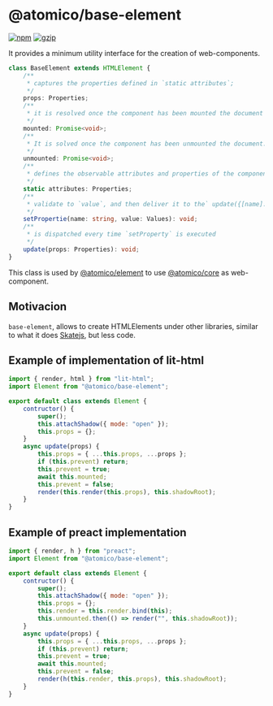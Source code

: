 # @atomico/base-element

[![npm](https://badgen.net/npm/v/@atomico/base-element)](http://npmjs.com/@atomico/base-element)
[![gzip](https://badgen.net/bundlephobia/minzip/@atomico/base-element)](https://bundlephobia.com/result?p=@atomico/base-element)

It provides a minimum utility interface for the creation of web-components.

```ts
class BaseElement extends HTMLElement {
	/**
	 * captures the properties defined in `static attributes`;
	 */
	props: Properties;
	/**
	 * it is resolved once the component has been mounted the document
	 */
	mounted: Promise<void>;
	/**
	 * It is solved once the component has been unmounted the document.
	 */
	unmounted: Promise<void>;
	/**
	 * defines the observable attributes and properties of the component
	 */
	static attributes: Properties;
	/**
	 * validate to `value`, and then deliver it to the` update({[name]:value})` method.
	 */
	setPropertie(name: string, value: Values): void;
	/**
	 * is dispatched every time `setProperty` is executed
	 */
	update(props: Properties): void;
}
```

This class is used by [@atomico/element](https://github.com/atomicojs/core) to use [@atomico/core](https://github.com/atomicojs/element) as web-component.

## Motivacion

`base-element`, allows to create HTMLElements under other libraries, similar to what it does [Skatejs](https://github.com/skatejs/skatejs), but less code.

## Example of implementation of lit-html

```jsx
import { render, html } from "lit-html";
import Element from "@atomico/base-element";

export default class extends Element {
	contructor() {
		super();
		this.attachShadow({ mode: "open" });
		this.props = {};
	}
	async update(props) {
		this.props = { ...this.props, ...props };
		if (this.prevent) return;
		this.prevent = true;
		await this.mounted;
		this.prevent = false;
		render(this.render(this.props), this.shadowRoot);
	}
}
```

## Example of preact implementation

```jsx
import { render, h } from "preact";
import Element from "@atomico/base-element";

export default class extends Element {
	contructor() {
		super();
		this.attachShadow({ mode: "open" });
		this.props = {};
		this.render = this.render.bind(this);
		this.unmounted.then(() => render("", this.shadowRoot));
	}
	async update(props) {
		this.props = { ...this.props, ...props };
		if (this.prevent) return;
		this.prevent = true;
		await this.mounted;
		this.prevent = false;
		render(h(this.render, this.props), this.shadowRoot);
	}
}
```
